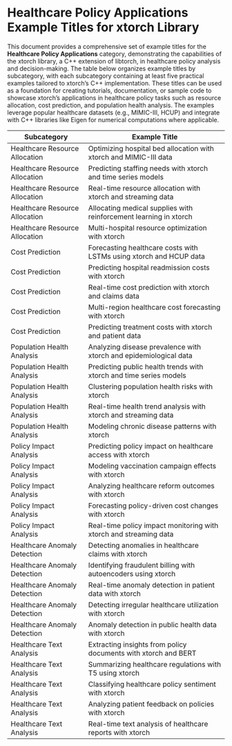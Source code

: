 # Healthcare Policy Applications Example Titles for xtorch Library

This document provides a comprehensive set of example titles for the **Healthcare Policy Applications** category, demonstrating the capabilities of the xtorch library, a C++ extension of libtorch, in healthcare policy analysis and decision-making. The table below organizes example titles by subcategory, with each subcategory containing at least five practical examples tailored to xtorch’s C++ implementation. These titles can be used as a foundation for creating tutorials, documentation, or sample code to showcase xtorch’s applications in healthcare policy tasks such as resource allocation, cost prediction, and population health analysis. The examples leverage popular healthcare datasets (e.g., MIMIC-III, HCUP) and integrate with C++ libraries like Eigen for numerical computations where applicable.

| **Subcategory**                     | **Example Title**                                                                 |
|-------------------------------------|-----------------------------------------------------------------------------------|
| Healthcare Resource Allocation      | Optimizing hospital bed allocation with xtorch and MIMIC-III data                 |
| Healthcare Resource Allocation      | Predicting staffing needs with xtorch and time series models                      |
| Healthcare Resource Allocation      | Real-time resource allocation with xtorch and streaming data                     |
| Healthcare Resource Allocation      | Allocating medical supplies with reinforcement learning in xtorch                 |
| Healthcare Resource Allocation      | Multi-hospital resource optimization with xtorch                                  |
| Cost Prediction                     | Forecasting healthcare costs with LSTMs using xtorch and HCUP data                |
| Cost Prediction                     | Predicting hospital readmission costs with xtorch                                 |
| Cost Prediction                     | Real-time cost prediction with xtorch and claims data                            |
| Cost Prediction                     | Multi-region healthcare cost forecasting with xtorch                              |
| Cost Prediction                     | Predicting treatment costs with xtorch and patient data                           |
| Population Health Analysis          | Analyzing disease prevalence with xtorch and epidemiological data                 |
| Population Health Analysis          | Predicting public health trends with xtorch and time series models                |
| Population Health Analysis          | Clustering population health risks with xtorch                                    |
| Population Health Analysis          | Real-time health trend analysis with xtorch and streaming data                   |
| Population Health Analysis          | Modeling chronic disease patterns with xtorch                                     |
| Policy Impact Analysis              | Predicting policy impact on healthcare access with xtorch                         |
| Policy Impact Analysis              | Modeling vaccination campaign effects with xtorch                                 |
| Policy Impact Analysis              | Analyzing healthcare reform outcomes with xtorch                                  |
| Policy Impact Analysis              | Forecasting policy-driven cost changes with xtorch                                |
| Policy Impact Analysis              | Real-time policy impact monitoring with xtorch and streaming data                |
| Healthcare Anomaly Detection        | Detecting anomalies in healthcare claims with xtorch                              |
| Healthcare Anomaly Detection        | Identifying fraudulent billing with autoencoders using xtorch                     |
| Healthcare Anomaly Detection        | Real-time anomaly detection in patient data with xtorch                           |
| Healthcare Anomaly Detection        | Detecting irregular healthcare utilization with xtorch                            |
| Healthcare Anomaly Detection        | Anomaly detection in public health data with xtorch                               |
| Healthcare Text Analysis            | Extracting insights from policy documents with xtorch and BERT                    |
| Healthcare Text Analysis            | Summarizing healthcare regulations with T5 using xtorch                           |
| Healthcare Text Analysis            | Classifying healthcare policy sentiment with xtorch                               |
| Healthcare Text Analysis            | Analyzing patient feedback on policies with xtorch                                |
| Healthcare Text Analysis            | Real-time text analysis of healthcare reports with xtorch                         |